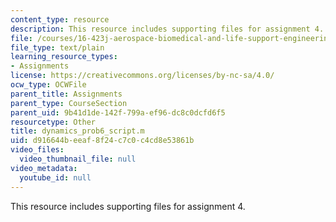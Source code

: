 ```yaml
---
content_type: resource
description: This resource includes supporting files for assignment 4.
file: /courses/16-423j-aerospace-biomedical-and-life-support-engineering-spring-2006/d916644beeaf8f24c7c0c4cd8e53861b_dynamics_prob6_script.m
file_type: text/plain
learning_resource_types:
- Assignments
license: https://creativecommons.org/licenses/by-nc-sa/4.0/
ocw_type: OCWFile
parent_title: Assignments
parent_type: CourseSection
parent_uid: 9b41d1de-142f-799a-ef96-dc8c0dcfd6f5
resourcetype: Other
title: dynamics_prob6_script.m
uid: d916644b-eeaf-8f24-c7c0-c4cd8e53861b
video_files:
  video_thumbnail_file: null
video_metadata:
  youtube_id: null
---
```

This resource includes supporting files for assignment 4.